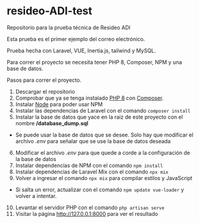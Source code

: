 # resideo-ADI-test
Repositorio para la prueba técnica de Resideo ADI

Esta prueba es el primer ejemplo del correo electrónico.

Prueba hecha con Laravel, VUE, Inertia.js, tailwind y MySQL.

Para correr el proyecto se necesita tener PHP 8, Composer, NPM y una base de datos.

Pasos para correr el proyecto.
  1. Descargar el repositorio
  2. Comprobar que ya se tenga instalado [PHP 8](https://windows.php.net/download#php-8.0) con [Composer](https://getcomposer.org/download/).
  3. Instalar [Node](https://nodejs.org) para poder usar NPM
  4. Instalar las dependencias de Laravel con el comando `composer install`
  5. Instalar la base de datos que yace en la raiz de este proyecto con el nombre __/database_dump.sql__
  -  Se puede usar la base de datos que se desee. Solo hay que modificar el archivo _.env_ para señalar que se use la base de datos deseada
  6. Modificar el archivo _.env_ para que quede a corde a la configuración de la base de datos
  7. Instalar dependencias de NPM con el comando `npm install`
  8. Instalar dependencias de Laravel Mix con el comando `npx mix`
  9. Volver a ingresar el comando `npx mix` para compilar estilos y JavaScript
  -  Si salta un error, actualizar con el comando `npm update vue-loader` y volver a intentar.
  10. Levantar el servidor PHP con el comando `php artisan serve`
  11. Visitar la página http://127.0.0.1:8000 para ver el resultado
